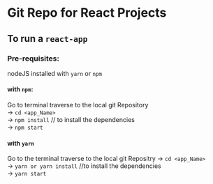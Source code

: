 # Git Repo for React Projects

## To run a `react-app`

### Pre-requisites:  
nodeJS installed with `yarn` or  `npm`  
#### with `npm`:
Go to terminal traverse to the local git Repository  
-> `cd <app_Name>`  
-> `npm install`  // to install the dependencies  
-> `npm start`  
  
#### with `yarn`
Go to the terminal traverse to the local git Repositry
 -> `cd <app_Name>`  
 -> `yarn or yarn install` //to install the dependencies  
 -> `yarn start  `

